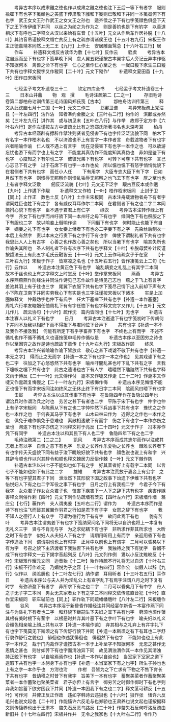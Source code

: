 <!-- { "loadSidebar": true } -->
　　考异古本序以成肃雝之徳也作以成肃之雝之徳也注下王后一等下有者字　服则褕翟下有也字下笺顔色之美盛下传肃敬下雝和下笺则已敬和下并同一本笺曷何下有也字　武王女文王孙作武王之女文王之孙也　适齐侯之子下有也字笺顔色俱盛下天下之王下传伊维下并同　以丝之为纶之为作为之　则是善钓也是下有钓字　以善道相求下有呼也二字释文从汉以来始有车音【十五叶】元文从作后车作居补脱【十八叶】其钓音吊谨按释文缗亡贫反上有之疏亦谓诸侯王也【十五叶右九行】宋板王作主正徳嘉靖本同然上无二王【九行】上作土　安居雕面鹥总【十六叶右三行】居
　　作车
　　补遗释文或反古读华为敷【十七叶】反作云
　　驺虞
　　考异古本注自远而至下有也字下笺早晚下同　虞人翼五豝谨按古本翼字后人旁记云异本作驱不知据何本　禽兽之命下有也字　仁心之至作仁心至之也　一嵗曰豵下豕生三曰豵下共有也字释文豵字又作豵同【二十叶】元文下豵作
　　补遗释文夏田苗【十九叶】田作曰宋板同



　　七经孟子考文补遗卷三十二
　　钦定四库全书
　　七经孟子考文补遗卷三十三
　　日本山井鼎
　　物　观　撰
　　毛诗注疏第二【二之一】
　　存旧毛诗卷第二邶柏舟诂训传第三毛诗国风郑氏笺【古本】
　　邶柏舟诂训传第三
　　释文从此讫豳七月十二国【一叶】元文二作三
　　邶鄘卫谱
　　考异宋板疏上党沽县【一叶左四行】沽作沾　知者凖约金縢之文【三叶右二行】约作的　淇鄘或亦然矣【三叶左九行】淇作其　或与初见末【五叶右八行】与作举　故郑于定方中【六叶右六行】定作左谨按左方中谱疏比比有之恐郑氏所著书名也未深考耳
　　柏舟
　　考异古本经寤辟有摽辟作擘注则贤者见侵害下有也字传泛泛流貌下同　柏木下有名字一本作柏木名也　不以济渡也不上有言字一本作者言　舟载渡物者下有也字　兴者喻喻作谕　仁人旣不遇上有言字　忧在见侵害下有也字一本作之也　可以敖游忘忧也游下有而字也上有之字　不能度其真伪作不能度知其真伪也　非如是鉴下有也字　心度知之下有尔也二字　彼彼兄弟下有也字　可转下可卷下共有也字　言己心志已下有之字　过于石席下有也字一本作也矣　所以愠也愠下有怒字悄悄忧貌下在君侧者下共有也字　而任小人任
　　下有用字　大臣专恣大臣下有下字　日如月然下有也字　则愦辱无照察作则愦乱垢辱无照察之也飞去下有也字　厚之至也也上有者字释文泛敷
　　劒反泛流貌【七叶】元文无下泛字　觏古豆反本或作遘【九叶】上作遘下作觏
　　补遗释文又作柏【一叶】柏作栢宋板同　止封于卫【同上】止作正　数色土反【八叶】土作主宋板同　古本注舟载渡物者舟下有者字　谓同姓臣也姓下有之字　各有威仪耳耳作尔二本同　在君侧者下有之也二字二本同　摽拊心貌下有也字　臣不遇于君君上有仁字
　　绿衣
　　考异古本注转作绿上有今字　齐女下有也字而州吁骄下同一本州吁之母下有也字　绿间色下有也祭服之下下有服也二字　故以喻妾上僭喻作谕
　　下同僭下有也字　何时能止也能下有自字　嫡妾之礼下有也字　女女妾上僭者下有也必二字妾下有之字　先染丝后制衣一本后上有然字　责以本末之行责下有之字行下有也字　俾使下谓制礼者下共有也字　我思此人人上有古字　心善之也作故心善之矣也　所以当暑下有也字　喻其失所也作谕失其所也　圣人制礼者下各有次序下共有也字释文【十叶】补脱母嬖补计反谨按諡法云上有此五字毛氏云融皆云【十一叶】元文上云作马疏女子于在室
　　【十三叶右九行】宋板于作子　皆寒凉之名也【十五叶右五行】皆作凄笺云上二句【七行】云作以
　　补遗古本注黄正色下有也字　喻乱嫡妾之礼乱上有其字二本同　故本于丝也也上有之字释文上时堂反【十叶】堂作掌宋板同
　　燕燕
　　考异古本序燕燕燕作防经注并同注作诗见己志作故作是诗见己志也　燕之于飞上有言字　差池其羽上有于往也三字　尾翼下衣服下共有也字下笺尽己情下出入前却下声有大小下陈在卫南下并同实劳我心下有实是也三字注谨按宋板以下诸本
　　实是上加圈做释文　仲戴妫字也仲下有氏字　任大下塞瘗下共有也字【补遗一本作塞壅】　周礼六行孝友睦姻任恤周礼下有有字任恤下有也字释文完字又作儿【十五叶】元文儿作儿　疏云协句【十六叶】疏作沈　篇内皆同也【十七叶】无也字
　　补遗古本注寡人以礼义下有也字
　　日月
　　考异古本注逝逮下有也字笺初时下传胡何下并同不及我以相好下而不得报下与君同位下音声下
　　共有也字【补遗一本不及我作不接及我】　何能有所定下有乎字畜养下有也字　不终也上有而字　不述不循礼也作不循不循礼义也谨按笺申毛传作循似是
　　补遗古本序以至困穷之诗也作以至困穷之故作是诗也疏故下章传【十九叶右九行】宋板故作顾
　　终风
　　考异古本注兴者喻喻作谕下皆放此　敬心之甚下戏谑不敬下共有也字【补遗一本无之字】　得而止之无而字【补遗一本之下有也字一本之作也】　见其戏谑下有之也二字　往加之下心悠悠然下共有也字　喻州吁闇乱甚也吁下乱下共有之字　言我下嚏咳之嚏下共有也字　此古之遗语也古下有人字　曀曀然下虺虺然下共有也字释文雨于傅反【二十一叶】元文傅作付　疐本又作嚏又作疌【二十二叶】作疌本又作啑又作疐疏复悔慢之【二十一叶左九行】宋板悔作侮
　　补遗古本序见悔慢不能正也慢下有而字宋板同注如终风之无休止终下有日字二本同　隂而风曰曀下有也字
　　击鼔
　　考异古本注以成其伐事下有也字　在鲁隐四年作在鲁隐公四年也　谓治兵时作谓治兵之时也　劳苦之甚下有者也二字　平陈于宋下有也字　仲字也仲上有子字宋板同　与陈蔡从下有之也二字忡忡然下兵凶事下共有也字　豫忧之之作也一本作之也　于何丧其马乎下有也字　山木曰林曰作为　近得之之作也一本作之也　俱免于难作俱免于患难也　离散相逺散下有而字　伤之下有也字一本作亦伤之至也　洵逺下有也字亦伤之下同释文将于亮反【二十四叶】元文于作子　冯本亦作凭下有同字
　　补遗古本注以和其民下有人也二字　鲁隐四年下有之也二字
　　毛诗注疏第二【二之二】
　　凯风
　　考异古本序而成其志尔而作以注成其志者上有以字　自责之意下有也字　乐夏之长养作乐夏物之长养也　棘难长养者下有也字传夭夭盛貌下同有益于浚下睍睆好貌下共有也字　顔色说也说上有和字　兴其辞令顺也作以兴其辞令和顺也释文棘居力反俗作棘【一叶】元文下棘作防
　　补遗古本注以兴七子不能如也如下有之字　好其音者好上有载字二本同　以言七子不能如也如下有此之二字
　　雄雉
　　考异古本注荒放于妻妾上有公字　之等下有也字望其君子下同　泄泄然下其形貌下国之政事下诒遗下伊维下共有也字　怡悦妇人下有之也二字军役之事下有也字　日月之行上有我视二字　今君子今下有我字　女众君子作女女众君子也　忮害下疾害下一人下之辞下共有也字　疾害作嫉害释文刺俗作剌【四叶】元文下刺作防疏墙有茨云【四叶左六行】宋板墙作墙　蘓庄公【七行】蘓作齐　夫人谓夷姜【五叶右二行】谓作为
　　补遗古本序而作是诗下有也注飞而鼔其翼翼作羽君之行如是君下有子字　女怨之辞下有也字
　　我不知人之德行人上有众字　可谓为徳行为下有有字　故问此焉下有也
　　匏有苦叶
　　考异古本注谓夷姜下有也字下笺纳采问名下同将无以自济也将上一本复有无礼义三字　贤与不肖无与字　为之求妃耦下有也字　非所求作非其所求也　大昕之时下有也字　似妇人从夫妇人下有之字　请期用昕用上有而字　亲迎用昏下有也字传迨及下同　谓请期也也上有时字　正月中以前也上有谓字　二月可以昏矣以下有为字　号召之貌下主济渡者下我独否下共有也字　我独待之我下有犹字　昏姻不成下有也字释文一云下揭字音起列反【八叶】元文列作例　鷕以小反沈雉皎反【十叶】宋板雉作耀元文同　迨音殆【十二叶】殆作待疏不行礼将无以自济【十叶右三行】宋板不行作难无　乃媚悦为子之容【十一叶右四行】容作公　似假人以辞【九行】似作以　纳羔鴈也【十二叶左七行】纳作谓　耳用昕者【十三叶右五行】耳作日
　　补遗古本序公与夫人并为淫乱公上有宣字乱下有焉字注谓八月之时下复有时字　有弥济盈下有者字　非所求下有之也二字　二月可以昏矣月下有中字　舟人之子无子字二本同　男女无夫家者女下有之字二本同释文依传意直音犯【十叶】直作宜宋板同　轵车轼前也【同上】轵作轨下同疏幡幡匏叶【八叶左二行】宋板匏作瓠
　　谷风
　　考异古本序淫于新昏昏作婚经注并同经宴尔新昏一本宴作燕下同注与为昏礼下有者也二字　和舒貌下继嗣生下夫妇之宜下共有也字　葑须也须作蕦　其根有美时根下有茎字　以根恶时并弃其叶恶下有之字叶下有也字　喻夫妇以礼义合顔色相亲喻上顔上共有以字【补遗一本喻作谕】　弃其相与之礼弃上有幷字礼下有也字下笺莫无下斯须之有下传舒行貌下并同【补遗一本斯须之有下有耳也二字舒行貌作舒行之貌也】　徘徊也作违犹徘徊也　徘徊然下有也字　不能如也也上有此字一本作之　裁于门内裁作才谨按古本一本于上补至字不知据何本　无恩之甚作无恩情之甚也　则甘如荠下有也字而清浊异下同　故见渭浊渭作其一本作见其清浊　持正貌下有也字　以自喻焉焉作也【补遗一本作以自谕也】　当室家下室家之道下遑暇下共有也字一本躬身下亦有也字【补遗一本当室家下有之也字】所生子孙也也上有之字一本作乎也　方泭也泭
　　作柎　吾皆为之下亡求有下物之不售下育长下共有也字　昔幼稚之时昔下有我字　旨美下一本有也字　蓄聚美菜者作蓄聚聚美菜者一本作蓄聚也聚美菜者　君子亦但上有言字　御穷苦之时御作御时下有也字则弃我如旨蓄下欲穷困我下并同【补遗一本困我下有之也二字】释文茎可耕反【十五叶】可作河　幷俾正反正作政　违如字韩诗云违狠也【十六叶】狠作张　慉许六反毛兴也说文起也【二十叶】作能慉许六反毛与也郑骄也王肃养也说文起也谨按据释文则传慉养也出于王肃本　螫失石反恶乌路反【二十叶】作螫失石反何呼洛反疏由新旧幷【十七叶左四行】宋板幷作并　无令之我家也【十九叶右二行】令作乃
